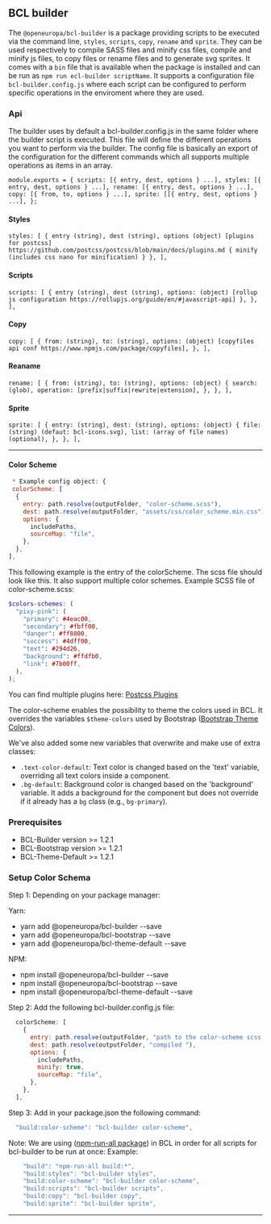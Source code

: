 ## BCL builder

The `@openeuropa/bcl-builder` is a package providing scripts to be executed via
the command line, `styles`, `scripts`, `copy`, `rename` and `sprite`.
They can be used respectively to compile SASS files and minify css
files, compile and minify js files, to copy files or rename files and to generate
svg sprites.
It comes with a `bin` file that is available when the package is installed and
can be run as `npm run ecl-builder scriptName`.
It supports a configuration file `bcl-builder.config.js` where each script can
be configured to perform specific operations in the enviroment where they are
used.

### Api

The builder uses by default a bcl-builder.config.js in the same folder where the
builder script is executed.
This file will define the different operations you want to perform via the builder.
The config file is basically an export of the configuration for the different
commands which all supports multiple operations as items in an array.

`module.exports = { scripts: [{ entry, dest, options } ...], styles: [{ entry, dest, options } ...], rename: [{ entry, dest, options } ...], copy: [{ from, to, options } ...], sprite: [[{ entry, dest, options } ...], };`

#### Styles

`styles: [ { entry (string), dest (string), options (object) [plugins for postcss] https://github.com/postcss/postcss/blob/main/docs/plugins.md { minify (includes css nano for minification) } }, ],`

#### Scripts

`scripts: [ { entry (string), dest (string), options: (object) [rollup js configuration https://rollupjs.org/guide/en/#javascript-api] }, }, ],`

#### Copy

`copy: [ { from: (string), to: (string), options: (object) [copyfiles api conf https://www.npmjs.com/package/copyfiles], }, ],`

#### Reaname

`rename: [ { from: (string), to: (string), options: (object) { search: (glob), operation: [prefix|suffix|rewrite|extension], }, }, ],`

#### Sprite

`sprite: [ { entry: (string), dest: (string), options: (object) { file: (string) (defaut: bcl-icons.svg), list: (array of file names) (optional), }, }, ],`

---

#### Color Scheme

```javascript
 * Example config object: {
 colorScheme: [
  {
    entry: path.resolve(outputFolder, "color-scheme.scss"),
    dest: path.resolve(outputFolder, "assets/css/color_scheme.min.css"),
    options: {
      includePaths,
      sourceMap: "file",
    },
  },
],
```

This following example is the entry of the colorScheme. The scss file should look like this. It also support multiple color schemes.
Example SCSS file of color-scheme.scss:

```scss
$colors-schemes: (
  "pixy-pink": (
    "primary": #4eac00,
    "secondary": #fbff00,
    "danger": #ff8800,
    "success": #4dff00,
    "text": #294d26,
    "background": #ffdfb0,
    "link": #7b00ff,
  ),
);
```

You can find multiple plugins here:
[Postcss Plugins](https://github.com/postcss/postcss/blob/main/docs/plugins.md)

The color-scheme enables the possibility to theme the colors used in BCL. It overrides the variables `$theme-colors` used by Bootstrap ([Bootstrap Theme Colors](https://getbootstrap.com/docs/5.0/customize/color/#theme-colors)).

We've also added some new variables that overwrite and make use of extra classes:

- `.text-color-default`: Text color is changed based on the 'text' variable, overriding all text colors inside a component.
- `.bg-default`: Background color is changed based on the 'background' variable. It adds a background for the component but does not override if it already has a `bg` class (e.g., `bg-primary`).

### Prerequisites

- BCL-Builder version >= 1.2.1
- BCL-Bootstrap version >= 1.2.1
- BCL-Theme-Default >= 1.2.1

### Setup Color Schema

Step 1:
Depending on your package manager:

Yarn:

- yarn add @openeuropa/bcl-builder --save
- yarn add @openeuropa/bcl-bootstrap --save
- yarn add @openeuropa/bcl-theme-default --save

NPM:

- npm install @openeuropa/bcl-builder --save
- npm install @openeuropa/bcl-bootstrap --save
- npm install @openeuropa/bcl-theme-default --save

Step 2:
Add the following bcl-builder.config.js file:

```javascript
  colorScheme: [
    {
      entry: path.resolve(outputFolder, "path to the color-scheme scss file"),
      dest: path.resolve(outputFolder, "compiled "),
      options: {
        includePaths,
        minify: true,
        sourceMap: "file",
      },
    },
  ],
```

Step 3:
Add in your package.json the following command:

```javascript
  "build:color-scheme": "bcl-builder color-scheme",
```

Note: We are using ([npm-run-all package](https://www.npmjs.com/package/npm-run-all)) in BCL in order for all scripts for bcl-builder to be run at once:
Example:

```javascript
    "build": "npm-run-all build:*",
    "build:styles": "bcl-builder styles",
    "build:color-scheme": "bcl-builder color-scheme",
    "build:scripts": "bcl-builder scripts",
    "build:copy": "bcl-builder copy",
    "build:sprite": "bcl-builder sprite",
```

---
